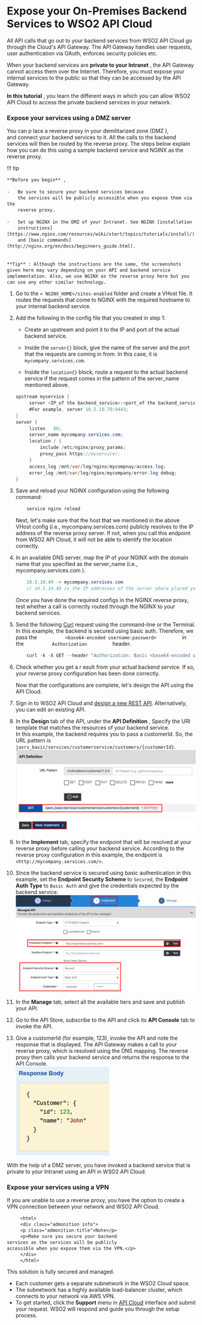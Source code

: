 # Expose your On-Premises Backend Services to WSO2 API Cloud

All API calls that go out to your backend services from WSO2 API Cloud
go through the Cloud's API Gateway. The API Gateway handles user
requests, user authentication via OAuth, enforces security policies etc.

When your backend services are **private to your Intranet** , the API
Gateway cannot access them over the Internet. Therefore, you must expose
your internal services to the public so that they can be accessed by the
API Gateway.

**In this tutorial** , you learn the different ways in which you can
allow WSO2 API Cloud to access the private backend services in your
network.


### Expose your services using a DMZ server

You can p lace a reverse proxy in your demilitarized zone (DMZ ),
and connect your backend services to it. All the calls to the backend
services will then be routed by the reverse proxy. The steps below
explain how you can do this using a sample backend service and NGINX as
the reverse proxy.

!!! tip
    
    **Before you begin** ,
    
    -   Be sure to secure your backend services because
        the services will be publicly accessible when you expose them via the
        reverse proxy.
    
    -   Set up NGINX in the DMZ of your Intranet. See NGINX [installation
        instructions](https://www.nginx.com/resources/wiki/start/topics/tutorials/install/)
        and [basic commands](http://nginx.org/en/docs/beginners_guide.html).
    
    
    **Tip** : Although the instructions are the same, the screenshots given here may vary depending on your API and backend service implementation. Also, we use NGINX as the reverse proxy here but you can use any other similar technology.
    

1.  Go to the `< NGINX_HOME>/sites-enabled` folder and create
    a VHost file. It routes the requests that come to NGINX with the
    required hostname to your internal backend service.

2.  Add the following in the config file that you created in step 1:

    -   Create an upstream and point it to the IP and port of the
        actual backend service.

    -   Inside the `server{}` block, give the
        name of the server and the port that the requests are coming in
        from. In this case, it is
        `mycompany.services.com`.

    -   Inside the `location{}` block, route a
        request to the actual backend service if the request comes in
        the pattern of the server\_name mentioned above.

    ``` java
    upstream myservice { 
         server <IP_of the backend_service>:<port_of the backend_service>;
         #For example, server 10.5.10.70:9443; 
    }
    server {
         listen   80;
         server_name mycompany.services.com; 
         location / {
             include /etc/nginx/proxy_params;
             proxy_pass https://myservice/; 
         }
         access_log /mnt/var/log/nginx/mycompnay/access.log; 
         error_log /mnt/var/log/nginx/mycompany/error.log debug; 
    }
    ```

3.  Save and reload your NGINX configuration using the following
    command:  

    ``` java
        service nginx reload
    ```

    Next, let's make sure that the host that we mentioned in the above
    VHost config (i.e., mycompany.services.com) publicly resolves to the
    IP address of the reverse proxy server. If not, when you call this
    endpoint from WSO2 API Cloud, it will not be able to identify the
    location correctly.

4.  In an available DNS server, map the IP of your NGINX with the domain
    name that you specified as the server\_name (i.e.,
    mycompany.services.com ).  

    ``` java
        10.5.10.49 -> mycompany.services.com
        // 10.5.10.49 is the IP addresses of the server where placed your reverse proxy
    ```

    Once you have done the required configs in the NGINX reverse proxy,
    test whether a call is correctly routed through the NGINX to your
    backend services.

5.  Send the following [Curl](https://curl.haxx.se/) request using the
    command-line or the Terminal.  
    In this example, the backend is secured using basic auth. Therefore,
    we pass the
    `           <base64-encoded username:password>          ` in the
    `           Authorization          ` header.

    ``` java
        curl -k -X GET --header "Authorization: Basic <base64-encoded username:password>" http://mycompany.services.com/jaxrs_basic/services/customers/customerservice/customers/123
    ```

6.  Check whether you get a r esult from your actual backend service. If
    so, your reverse proxy configuration has been done correctly.

    Now that the configurations are complete, let's design the API
    using the API Cloud.

7.  Sign in to WSO2 API Cloud and [design a new REST API](../create-and-publish-an-api). Alternatively, you can edit an existing API.  

8.  In the **Design** tab of the API, under the **API Definition** ,
    Specify the URI template that matches the resources of your backend
    service.  
    In this example, the backend requires you to pass a customerId. So,
    the URL pattern is `jaxrs_basic/services/customerservice/customers/{customerId}`.  
    ![](../../assets/img/tutorials/resources.png)

9.  In the **Implement** tab, specify the endpoint that will be resolved
    at your reverse proxy before calling your backend service. According
    to the reverse proxy configuration in this example, the endpoint is
    `<http://mycompany.services.com/>`.

10. Since the backend service is secured using basic authentication in
    this example, set the **Endpoint Security Scheme** to
    `Secured`, the **Endpoint Auth Type** to
    `Basic Auth` and give the credentials expected
    by the backend service.  
    ![](../../assets/img/tutorials/security-scheme.png)

11. In the **Manage** tab, select all the available tiers and save and
    publish your API.

12. Go to the API Store, subscribe to the API and click its **API Console**
    tab to invoke the API.  

13. Give a customerId (for example, 123), invoke the API and note the response
    that is displayed. The API Gateway makes a call to your reverse
    proxy, which is resolved using the DNS mapping. The reverse proxy
    then calls your backend service and returns the response to the API
    Console.  
    ![](../../assets/img/tutorials/response-body.png)

With the help of a DMZ server, you have invoked a backend service that
is private to your Intranet using an API in WSO2 API Cloud.

### Expose your services using a VPN

If you are unable to use a reverse proxy, you have the option to create
a VPN connection between your network and WSO2 API Cloud.

         <html>
         <div class="admonition info">
         <p class="admonition-title">Note</p>
         <p>Make sure you secure your backend
    services as the services will be publicly
    accessible when you expose them via the VPN.</p>
         </div>
         </html>
    

This solution is fully secured and managed.

-   Each customer gets a separate subnetwork in the WSO2 Cloud space.
-   The subnetwork has a highly available load-balancer cluster, which
    connects to your network via AWS VPN.
-   To get started, click the **Support** menu in [API
    Cloud](http://wso2.com/cloud/api-cloud) interface and submit your
    request. WSO2 will respond and guide you through the setup process.

